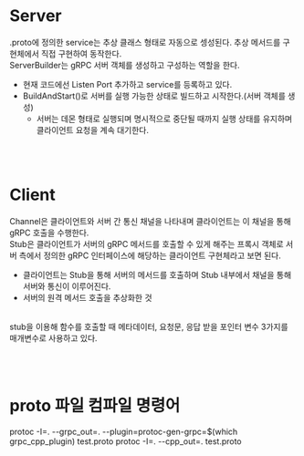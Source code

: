 


# Server
.proto에 정의한 service는 추상 클래스 형태로 자동으로 셍성된다. 추상 메서드를 구현체에서 직접 구현하여 동작한다.<br>
ServerBuilder는 gRPC 서버 객체를 생성하고 구성하는 역할을 한다.
- 현재 코드에선 Listen Port 추가하고 service를 등록하고 있다.
- BuildAndStart()로 서버를 실행 가능한 상태로 빌드하고 시작한다.(서버 객체를 생성)
  - 서버는 데몬 형태로 실행되며 명시적으로 중단될 때까지 실행 상태를 유지하며 클라이언트 요청을 계속 대기한다. 


<br><br>

# Client
Channel은 클라이언트와 서버 간 통신 채널을 나타내며 클라이언트는 이 채널을 통해 gRPC 호출을 수행한다.<br>
Stub은 클라이언트가 서버의 gRPC 메서드를 호출할 수 있게 해주는 프록시 객체로 서버 측에서 정의한 gRPC 인터페이스에 해당하는 클라이언트 구현체라고 보면 된다.
- 클라이언트는 Stub을 통해 서버의 메서드를 호출하며 Stub 내부에서 채널을 통해 서버와 통신이 이루어진다.
- 서버의 원격 메서드 호출을 추상화한 것
<br>
stub을 이용해 함수를 호출할 때 메타데이터, 요청문, 응답 받을 포인터 변수 3가지를 매개변수로 사용하고 있다.


<br><br>



# proto 파일 컴파일 명령어
protoc -I=. --grpc_out=. --plugin=protoc-gen-grpc=$(which grpc_cpp_plugin) test.proto
protoc -I=. --cpp_out=. test.proto